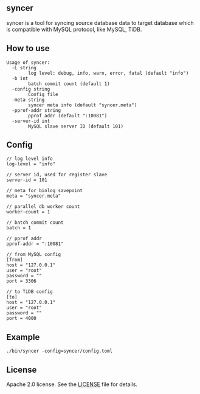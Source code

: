 ## syncer

syncer is a tool for syncing source database data to target database which is compatible with MySQL protocol, like MySQL, TiDB.

## How to use

```
Usage of syncer:
  -L string
        log level: debug, info, warn, error, fatal (default "info")
  -b int
        batch commit count (default 1)
  -config string
        Config file
  -meta string
        syncer meta info (default "syncer.meta")
  -pprof-addr string
        pprof addr (default ":10081")
  -server-id int
        MySQL slave server ID (default 101)
```

## Config
```
// log level info
log-level = "info"

// server id, used for register slave
server-id = 101

// meta for binlog savepoint
meta = "syncer.meta"

// parallel db worker count
worker-count = 1

// batch commit count
batch = 1

// pprof addr
pprof-addr = ":10081"

// from MySQL config
[from]
host = "127.0.0.1"
user = "root"
password = ""
port = 3306

// to TiDB config
[to]
host = "127.0.0.1"
user = "root"
password = ""
port = 4000
```

## Example

```
./bin/syncer -config=syncer/config.toml
```

## License
Apache 2.0 license. See the [LICENSE](../LICENSE) file for details.

